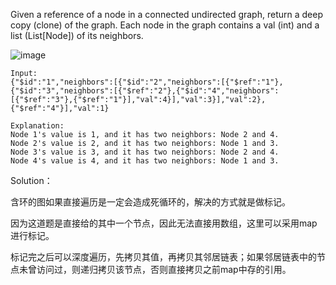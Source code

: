 Given a reference of a node in a connected undirected graph, return a deep copy (clone) of the graph. Each node in the graph contains a val (int) and a list (List[Node]) of its neighbors.

![image](https://assets.leetcode.com/uploads/2019/11/04/133_clone_graph_question.png)

```
Input:
{"$id":"1","neighbors":[{"$id":"2","neighbors":[{"$ref":"1"},{"$id":"3","neighbors":[{"$ref":"2"},{"$id":"4","neighbors":[{"$ref":"3"},{"$ref":"1"}],"val":4}],"val":3}],"val":2},{"$ref":"4"}],"val":1}

Explanation:
Node 1's value is 1, and it has two neighbors: Node 2 and 4.
Node 2's value is 2, and it has two neighbors: Node 1 and 3.
Node 3's value is 3, and it has two neighbors: Node 2 and 4.
Node 4's value is 4, and it has two neighbors: Node 1 and 3.

```

Solution：

含环的图如果直接遍历是一定会造成死循环的，解决的方式就是做标记。

因为这道题是直接给的其中一个节点，因此无法直接用数组，这里可以采用map进行标记。

标记完之后可以深度遍历，先拷贝其值，再拷贝其邻居链表；如果邻居链表中的节点未曾访问过，则递归拷贝该节点，否则直接拷贝之前map中存的引用。